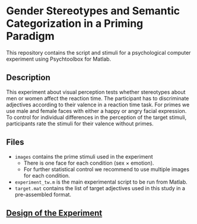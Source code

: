 # Gender Stereotypes and Semantic Categorization in a Priming Paradigm

This repository contains the script and stimuli for a psychological computer experiment using Psychtoolbox for Matlab.

## Description

This experiment about visual perception tests whether stereotypes about men or women affect the reaction time. The participant has to discriminate adjectives according to their valence in a reaction time task. For primes we use male and female faces with either a happy or angry facial expression. To control for individual differences in the perception of the target stimuli, participants rate the stimuli for their valence without primes.

## Files

- `images` contains the prime stimuli used in the experiment
  - There is one face for each condition (sex × emotion).
  - For further statistical control we recommend to use multiple images for each condition.
- `experiment_tw.m` is the main experimental script to be run from Matlab.
- `target.mat` contains the list of target adjectives used in this study in a pre-assembled format.

## [Design of the Experiment](presentation_todorova_weickmann.pdf)

